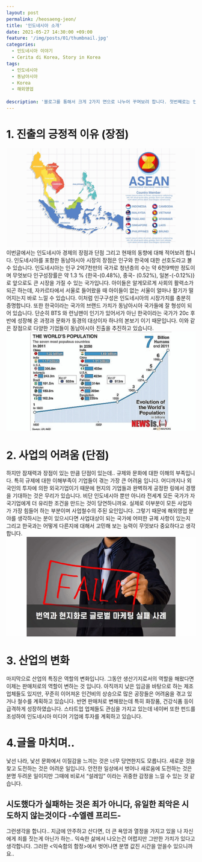 ```yaml
---
layout: post
permalink: /heosaeng-jeon/
title: '인도네시아 소개'
date: 2021-05-27 14:30:00 +09:00
feature: '/img/posts/01/thumbnail.jpg'
categories:
  - 인도네시아 이야기
  - Cerita di Korea, Story in Korea
tags:
  - 인도네시아
  - 동남아시아
  - Korea
  - 해외영업

description: '블로그를 통해서 크게 2가지 면으로 나누어 꾸며보려 합니다. 첫번째로는 인도네시아에서 해외영업 업무를 경험하면서 느낀 다양한 특징들과 동남아시아를 여행하면서 느낀점 들을 이야기 하려하며 두번째로는 포장되어 있는 한국이 아닌 한국인들의 일상과 한국의 특징들에 대해서 해외에 있는 친구들에게 소개하는 블로그로 만들 예정입니다!.'
---
```


# 1. 진출의 긍정적 이유 (장점)
![아세안](/img/posts/01/post-asean.jpg)
이번글에서는 인도네시아 경제의 장점과 단점 그리고 현재의 동향에 대해 적어보려 합니다.
인도네시아를 포함한 동남아시아 시장의 장점은 인구와 한국에 대한 선호도라고 볼 수 있습니다. 인도네시아는 인구 2억7천만의 국가로 청년층의 수는 약 6천9백만 정도이며 무엇보다 인구성장률은 약 1.3 % {한국-(0.48%), 중국- (0.52%), 일본-(-0.12%)} 로 앞으로도 큰 시장을 가질 수 있는 국가입니다. 아이들은 알게모르게 사회의 활력소가 되곤 하는데, 자카르타에서 서울로 들어왔을 때 아이들이 없는 서울이 얼마나 활기가 떨어지는지 바로 느낄 수 있습니다. 이처럼 인구구성은 인도네시아의 시장가치를 충분히 증명합니다. 또한 한국이라는 국가의 브랜드 가치가 동남아시아 국가들에 잘 형성이 되어 있습니다. 단순히 BTS 와 런닝맨이 인기가 있어서가 아닌 한국이라는 국가가 20c 후반에 성장해 온 과정과 문화가 동경의 대상이자 하나의 본보기 이기 때문입니다. 이와 같은 장점으로 다양한 기업들이 동남아시아 진출을 추진하고 있습니다.
![인구](/img/posts/01/post-population.jpg)

# 2. 사업의 어려움 (단점)
하지만 잠재력과 장점이 있는 만큼 단점이 있는데.. 규제와 문화에 대한 이해의 부족입니다. 특히 규제에 대한 이해부족이 기업들이 겪는 가장 큰 어려움 입니다. 어디까지나 외국인의 투자에 의한 외국기업이기 때문에 현지의 기업들과 완벽하게 공정한 링에서 경쟁을 기대하는 것은 무리가 있습니다. 비단 인도네시아 뿐만 아니라 전세계 모든 국가가 자국기업에게 더 유리한 조건을 만드는 것이 당연하니까요. 실제로 이부분이 모든 사업자가 가장 힘들어 하는 부분이며 사업철수의 주된 요인입니다. 그렇기 때문에 해외영업 분야를 생각하시는 분이 있으시다면 사업대상이 되는 국가에 어떠한 규제 사항이 있는지 그리고 한국과는 어떻게 다른지에 대해서 고민해 보는 능력이 무엇보다 중요하다고 생각합니다.
![실패](/img/posts/01/post-fail.jpg)


# 3. 산업의 변화
마지막으로 산업의 특징은 역할의 변화입니다. 그동안 생산기지로서의 역할을 해왔다면 이제는 판매처로의 역할이 변하는 것 입니다. 아직까지 낮은 임금을 바탕으로 하는 제조업체들도 있지만, 꾸준히 이어져온 인건비의 상승으로 많은 공장들은 어려움을 겪고 있거나 철수를 계획하고 있습니다. 반면 판매처로 변해왔는데 특히 화장품, 건강식품 등이 급격하게 성장하였습니다. 스타트업 업체들도 관심을 가지고 있는데 네이버 또한 펀드를 조성하여 인도네시아 미디어 기업에 투자를 계획하고 있습니다.


# 4.글을 마치며..
낯선 나라, 낯선 문화에서 이질감을 느끼는 것은 너무 당연한지도 모릅니다.
새로운 것을 찾고 도전하는 것은 어려운 일입니다. 안전한 일상에서 벗어나 새로움에 도전하는 것은 분명 두려운 일이지만 그때에 비로서 “설레임” 이라는 귀중한 감정을 느낄 수 있는 것 같습니다.

## 시도했다가 실패하는 것은 죄가 아니다, 유일한 죄악은 시도하지 않는것이다 -수엘렌 프리드-

그런생각을 합니다.. 지금에 안주하고 산다면, 더 큰 욕망과 열정을 가지고 있을 나 자신에게 죄를 짓는게 아닌가 하는..
익숙한  삶에서 나오는건 어렵지만 그만한 가치가 있다고 생각합니다. 그러한 <익숙함의 함정>에서 벗어나면 분명 값진 시간을 얻을수 있으니까요..
